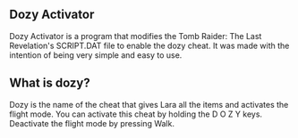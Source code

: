 ## Dozy Activator

Dozy Activator is a program that modifies the Tomb Raider: The Last Revelation's SCRIPT.DAT file to enable the dozy cheat. It was made with the intention of being very simple and easy to use.

## What is dozy?

Dozy is the name of the cheat that gives Lara all the items and activates the flight mode. You can activate this cheat by holding the D O Z Y keys. Deactivate the flight mode by pressing Walk.

